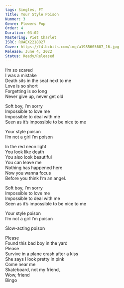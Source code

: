 ```yaml
---
tags: Singles, FT
Title: Your Style Poison
Nummer: 3
Genre: Flowers Pop
Order: 4
Duration: 03:02
Mastering: Piet Charlet
ISRC: RUAEX2218827
Cover: https://f4.bcbits.com/img/a1985603607_16.jpg
Release: June 4, 2022
Status: Ready/Released
---
```


I’m so scared  
I was a mistake  
Death sits in the seat next to me  
Love is so short  
Forgetting is so long  
Never give up, never get old

Soft boy, I’m sorry  
Impossible to love me  
Impossible to deal with me  
Seen as it’s impossible to be nice to me

Your style poison  
I’m not a girl I’m poison

In the red neon light  
You look like death  
You also look beautiful  
You can leave me  
Nothing has happened here  
Now you wanna focus  
Before you think I’m an angel.

Soft boy, I’m sorry  
Impossible to love me  
Impossible to deal with me  
Seen as it’s impossible to be nice to me

Your style poison  
I’m not a girl I’m poison

Slow-acting poison

Please  
Found this bad boy in the yard  
Please  
Survive in a plane crash after a kiss  
She says I look pretty in pink  
Come near me  
Skateboard, not my friend,  
Wow, friend  
Bingo
